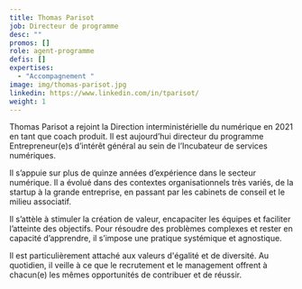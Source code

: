```yaml
---
title: Thomas Parisot
job: Directeur de programme
desc: ""
promos: []
role: agent-programme
defis: []
expertises:
  - "Accompagnement "
image: img/thomas-parisot.jpg
linkedin: https://www.linkedin.com/in/tparisot/
weight: 1
---
```

Thomas Parisot a rejoint la Direction interministérielle du numérique en 2021 en tant que coach produit. Il est aujourd’hui directeur du programme Entrepreneur(e)s d’intérêt général au sein de l’Incubateur de services numériques.

Il s’appuie sur plus de quinze années d’expérience dans le secteur numérique. Il a évolué dans des contextes organisationnels très variés, de la startup à la grande entreprise, en passant par les cabinets de conseil et le milieu associatif.

Il s’attèle à stimuler la création de valeur, encapaciter les équipes et faciliter l’atteinte des objectifs. Pour résoudre des problèmes complexes et rester en capacité d’apprendre, il s’impose une pratique systémique et agnostique.

Il est particulièrement attaché aux valeurs d'égalité et de diversité. Au quotidien, il veille à ce que le recrutement et le management offrent à chacun(e) les mêmes opportunités de contribuer et de réussir.